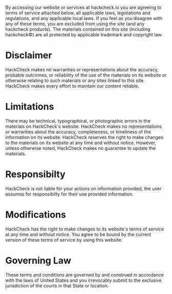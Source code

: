 By accessing our website or services at hackcheck.io you are agreeing to terms of service attached below, all applicable laws, legislations and regulations, and any applicable local laws. If you feel as you disagree with any of these terms, you are excluded from using the site (and any hackcheck products). The materials contained on this site (including hackcheck©) are all protected by applicable trademark and copyright law.

# Disclaimer
HackCheck makes no warranties or representations about the accuracy, probable outcomes, or reliability of the use of the materials on its website or otherwise relating to such materials or any sites linked to this site. HackCheck makes every effort to maintain our content reliable.

# Limitations
There may be technical, typographical, or photographic errors in the materials on HackCheck's website. HackCheck makes no representations or warranties about the accuracy, completeness, or timeliness of the information on its website. HackCheck reserves the right to make changes to the materials on its website at any time and without notice. However, unless otherwise noted, HackCheck makes no guarantee to update the materials.

# Responsibilty
HackCheck is not liable for your actions on information provided, the user assumes for responsibilty for their use provided information.

# Modifications
HackCheck has the right to make changes to its website's terms of service at any time and without notice. You agree to be bound by the current version of these terms of service by using this website.

# Governing Law
These terms and conditions are governed by and construed in accordance with the laws of United States and you irrevocably submit to the exclusive jurisdiction of the courts in that State or location.
